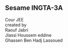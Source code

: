 <h2>Sesame INGTA-3A</h2>
<div> Cour JEE </div>
<div>created by </div>
<div>Raouf Jabri</div>
<div>Jlassi Houssem eddine</div>
<div>Ghassen Ben Hadj Lassoued</div>

